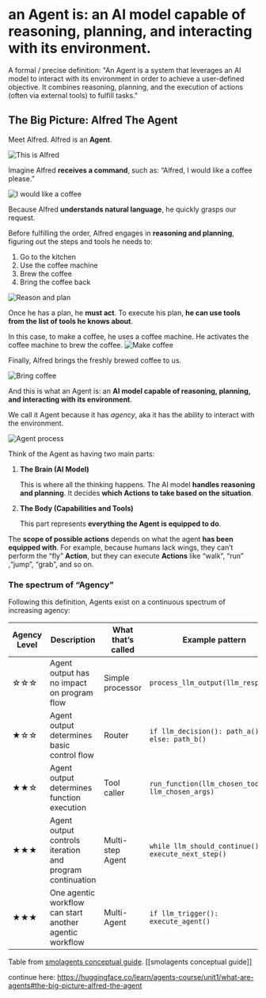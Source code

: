 
# an Agent is: an **AI model capable of reasoning, planning, and interacting with its environment**.
A formal / precise definition:
"An Agent is a system that leverages an AI model to interact with its environment in order to achieve a user-defined objective. It combines reasoning, planning, and the execution of actions (often via external tools) to fulfill tasks."
## The Big Picture: Alfred The Agent

Meet Alfred. Alfred is an **Agent**.

![This is Alfred](https://huggingface.co/datasets/agents-course/course-images/resolve/main/en/unit1/this-is-alfred.jpg)

Imagine Alfred **receives a command**, such as: “Alfred, I would like a coffee please.”

![I would like a coffee](https://huggingface.co/datasets/agents-course/course-images/resolve/main/en/unit1/coffee-please.jpg)

Because Alfred **understands natural language**, he quickly grasps our request.

Before fulfilling the order, Alfred engages in **reasoning and planning**, figuring out the steps and tools he needs to:

1. Go to the kitchen
2. Use the coffee machine
3. Brew the coffee
4. Bring the coffee back

![Reason and plan](https://huggingface.co/datasets/agents-course/course-images/resolve/main/en/unit1/reason-and-plan.jpg)

Once he has a plan, he **must act**. To execute his plan, **he can use tools from the list of tools he knows about**.

In this case, to make a coffee, he uses a coffee machine. He activates the coffee machine to brew the coffee.
![Make coffee](https://huggingface.co/datasets/agents-course/course-images/resolve/main/en/unit1/make-coffee.jpg)

Finally, Alfred brings the freshly brewed coffee to us.

![Bring coffee](https://huggingface.co/datasets/agents-course/course-images/resolve/main/en/unit1/bring-coffee.jpg)

And this is what an Agent is: an **AI model capable of reasoning, planning, and interacting with its environment**.

We call it Agent because it has _agency_, aka it has the ability to interact with the environment.

![Agent process](https://huggingface.co/datasets/agents-course/course-images/resolve/main/en/unit1/process.jpg)

Think of the Agent as having two main parts:

1. **The Brain (AI Model)**

	This is where all the thinking happens. The AI model **handles reasoning and planning**. It decides **which Actions to take based on the situation**.

2. **The Body (Capabilities and Tools)**

	This part represents **everything the Agent is equipped to do**.

The **scope of possible actions** depends on what the agent **has been equipped with**. For example, because humans lack wings, they can’t perform the “fly” **Action**, but they can execute **Actions** like “walk”, “run” ,“jump”, “grab”, and so on.

### The spectrum of “Agency”

Following this definition, Agents exist on a continuous spectrum of increasing agency:

|Agency Level|Description|What that’s called|Example pattern|
|---|---|---|---|
|☆☆☆|Agent output has no impact on program flow|Simple processor|`process_llm_output(llm_response)`|
|★☆☆|Agent output determines basic control flow|Router|`if llm_decision(): path_a() else: path_b()`|
|★★☆|Agent output determines function execution|Tool caller|`run_function(llm_chosen_tool, llm_chosen_args)`|
|★★★|Agent output controls iteration and program continuation|Multi-step Agent|`while llm_should_continue(): execute_next_step()`|
|★★★|One agentic workflow can start another agentic workflow|Multi-Agent|`if llm_trigger(): execute_agent()`|
Table from [smolagents conceptual guide](https://huggingface.co/docs/smolagents/conceptual_guides/intro_agents). [[smolagents conceptual guide]]

continue here:
https://huggingface.co/learn/agents-course/unit1/what-are-agents#the-big-picture-alfred-the-agent
